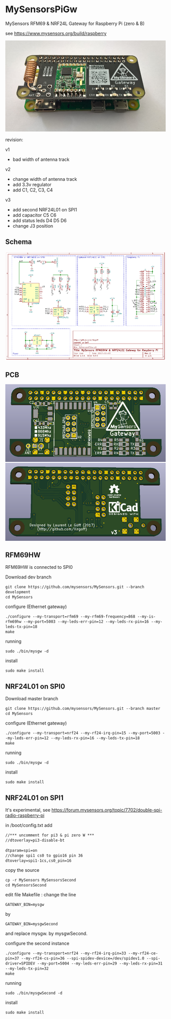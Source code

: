MySensorsPiGw
=============
MySensors RFM69 &amp; NRF24L Gateway for Raspberry Pi (zero &amp; B)

see
https://www.mysensors.org/build/raspberry

![](IMG/wire_GW.PNG)

revision:

v1
- bad width of antenna track

v2
- change width of antenna track
- add 3.3v regulator
- add C1, C2, C3, C4

v3 
- add second NRF24L01 on SPI1
- add capacitor C5 C6
- add status leds D4 D5 D6
- change J3 position

Schema
-------
![sch](IMG/SCH.PNG)

PCB
---
![Top](IMG/3DPCB.PNG)
![Bottom](IMG/3DPCBBack.PNG)

RFM69HW 
-------
RFM69HW is connected to SPI0

Download dev branch

    git clone https://github.com/mysensors/MySensors.git --branch development
    cd MySensors

configure (Ethernet gateway)

    ./configure --my-transport=rfm69 --my-rfm69-frequency=868 --my-is-rfm69hw --my-port=5003 --my-leds-err-pin=12 --my-leds-rx-pin=16 --my-leds-tx-pin=18
    make
    
running

    sudo ./bin/mysgw -d
    
install

    sudo make install
    
NRF24L01 on SPI0
----------------
Download master branch

    git clone https://github.com/mysensors/MySensors.git --branch master
    cd MySensors

configure (Ethernet gateway)

    ./configure --my-transport=nrf24 --my-rf24-irq-pin=15 --my-port=5003 --my-leds-err-pin=12 --my-leds-rx-pin=16 --my-leds-tx-pin=18
    make

running

    sudo ./bin/mysgw -d

install

    sudo make install

NRF24L01 on SPI1
----------------

It's experimental, see https://forum.mysensors.org/topic/7702/double-spi-radio-raspberry-pi

in /boot/config.txt add 

    //*** uncomment for pi3 & pi zero W ***
    //dtoverlay=pi3-disable-bt
    
    dtparam=spi=on
    //change spi1 cs0 to gpio16 pin 36
    dtoverlay=spi1-1cs,cs0_pin=16  

copy the source

    cp -r MySensors MySensorsSecond
    cd MySensorsSecond

edit file Makefile : change the line

    GATEWAY_BIN=mysgw
    
by

    GATEWAY_BIN=mysgwSecond
    
and replace mysgw. by mysgwSecond.

configure the second instance 

    ./configure --my-transport=nrf24 --my-rf24-irq-pin=33 --my-rf24-ce-pin=37 --my-rf24-cs-pin=36 --spi-spidev-device=/dev/spidev1.0 --spi-driver=SPIDEV --my-port=5004 --my-leds-err-pin=29 --my-leds-rx-pin=31 --my-leds-tx-pin=32
    make
    
running

    sudo ./bin/mysgwSecond -d
    
install

    sudo make install
